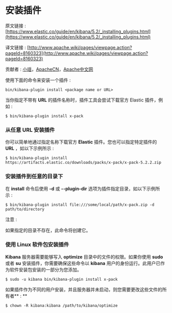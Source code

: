 # 安装插件

原文链接 : [https://www.elastic.co/guide/en/kibana/5.2/_installing_plugins.html](https://www.elastic.co/guide/en/kibana/5.2/_installing_plugins.html)

译文链接 : [http://www.apache.wiki/pages/viewpage.action?pageId=8160323](http://www.apache.wiki/pages/viewpage.action?pageId=8160323)

贡献者 : [小瑶](/display/~chenyao)，[ApacheCN](/display/~apachecn)，[Apache中文网](/display/~apachechina)

使用下面的命令来安装一个插件 : 

```
bin/kibana-plugin install <package name or URL>
```

当你指定不带有 **URL** 的插件名称时，插件工具会尝试下载官方 Elastic 插件，例如 : 

```
$ bin/kibana-plugin install x-pack
```

### 从任意 URL 安装插件

你可以简单地通过指定名称下载官方 **Elastic** 插件。您也可以指定特定插件的 **URL** ，如以下示例所示 : 

```
$ bin/kibana-plugin install https://artifacts.elastic.co/downloads/packs/x-pack/x-pack-5.2.2.zip
```

### 安装插件到任意的目录下

在 **install** 命令后使用 **-d** 或 **--plugin-dir** 选项为插件指定目录，如以下示例所示 : 

```
$ bin/kibana-plugin install file:///some/local/path/x-pack.zip -d path/to/directory
```

注意 :

如果指定的目录不存在，此命令将创建它。

### 使用 Linux 软件包安装插件

**Kibana** 服务器需要能够写入 **optimize** 目录中的文件的权限。如果你使用 **sudo** 或者 **su** 安装插件，你需要确保这些命令以 **kibana** 用户的身份运行。此用户已作为软件安装包安装的一部分为您添加。

```
$ sudo -u kibana bin/kibana-plugin install x-pack
```

如果插件作为不同的用户安装，并且服务器并未启动，则您需要更改这些文件的所有者** : **

```
$ chown -R kibana:kibana /path/to/kibana/optimize
```